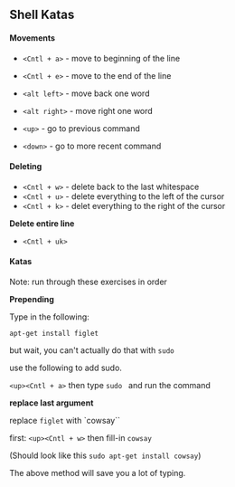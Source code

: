 ## Shell Katas

#### Movements

* `<Cntl + a>` - move to beginning of the line
* `<Cntl + e>` - move to the end of the line


* `<alt left>` - move back one word
* `<alt right>` - move right one word


* `<up>` - go to previous command
* `<down>` - go to more recent command

#### Deleting 

* `<Cntl + w>` - delete back to the last whitespace
* `<Cntl + u>` - delete everything to the left of the cursor
* `<Cntl + k>` - delet everything to the right of the cursor

**Delete entire line**

* `<Cntl + uk>`

#### Katas

Note: run through these exercises in order

**Prepending**

Type in the following:

`apt-get install figlet`

but wait, you can't actually do that with `sudo`

use the following to add sudo.

`<up><Cntl + a>` then type `sudo ` and run the command


**replace last argument**

replace `figlet` with `cowsay``

first: `<up><Cntl + w>` then fill-in `cowsay` 

(Should look like this `sudo apt-get install cowsay`)

The above method will save you a lot of typing.
